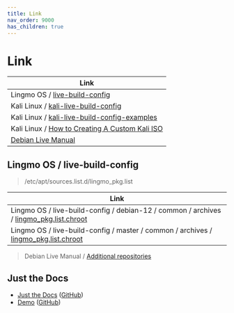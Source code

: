 ```yaml
---
title: Link
nav_order: 9000
has_children: true
---
```



# Link



| Link |
| ---- |
| Lingmo OS / [live-build-config](https://github.com/LingmoOS/live-build-config) |
| Kali Linux / [kali-live-build-config](https://gitlab.com/kalilinux/build-scripts/kali-live) |
| Kali Linux / [kali-live-build-config-examples](https://gitlab.com/kalilinux/recipes/live-build-config-examples) |
| Kali Linux / [How to Creating A Custom Kali ISO](https://www.kali.org/docs/development/live-build-a-custom-kali-iso/) |
| [Debian Live Manual](https://live-team.pages.debian.net/live-manual/html/live-manual/index.en.html) |




## Lingmo OS / live-build-config

> /etc/apt/sources.list.d/lingmo_pkg.list

| Link |
| ---- |
| Lingmo OS / live-build-config / debian-12 / common / archives / [lingmo_pkg.list.chroot](https://github.com/LingmoOS/live-build-config/blob/debian-12/lingmo-config/common/archives/lingmo_pkg.list.chroot) |
| Lingmo OS / live-build-config / master / common / archives / [lingmo_pkg.list.chroot](https://github.com/LingmoOS/live-build-config/blob/master/lingmo-config/common/archives/lingmo_pkg.list.chroot) |


> Debian Live Manual / [Additional repositories](https://live-team.pages.debian.net/live-manual/html/live-manual/customizing-package-installation.en.html#384)




## Just the Docs

* [Just the Docs](https://just-the-docs.github.io/just-the-docs/) ([GitHub](https://github.com/just-the-docs/just-the-docs))
* [Demo](https://pmarsceill.github.io/jtd-remote/) ([GitHub](https://github.com/pmarsceill/jtd-remote))
